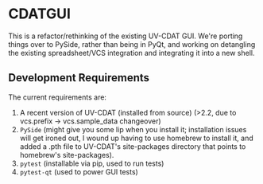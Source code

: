 # CDATGUI

This is a refactor/rethinking of the existing UV-CDAT GUI. We're porting things over to PySide, rather than being in PyQt, and working on detangling the existing spreadsheet/VCS integration and integrating it into a new shell.

## Development Requirements

The current requirements are:

1. A recent version of UV-CDAT (installed from source) (>2.2, due to vcs.prefix -> vcs.sample_data changeover)
2. `PySide` (might give you some lip when you install it; installation issues will get ironed out, I wound up having to use homebrew to install it, and added a .pth file to UV-CDAT's site-packages directory that points to homebrew's site-packages).
3. `pytest` (installable via pip, used to run tests) 
4. `pytest-qt` (used to power GUI tests)

